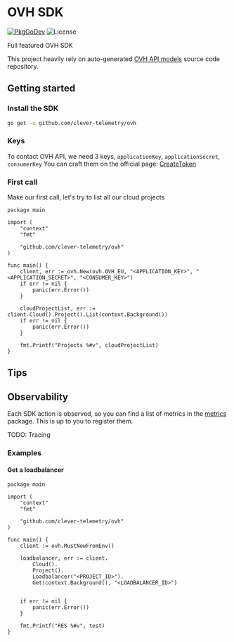 # OVH SDK

[![PkgGoDev](https://pkg.go.dev/badge/github.com/clever-telemetry/ovh)](https://pkg.go.dev/github.com/clever-telemetry/ovh)
![License](https://img.shields.io/github/license/clever-telemetry/ovh?style=flat)

Full featured OVH SDK

This project heavily rely on auto-generated [OVH API models](https://github.com/clever-telemetry/ovh-models) source code repository.

## Getting started

### Install the SDK

```sh
go get -u github.com/clever-telemetry/ovh
```

### Keys

To contact OVH API, we need 3 keys, `applicationKey`, `applicationSecret`, `consumerKey`
You can craft them on the official page: [CreateToken](https://api.ovh.com/createToken/)

### First call

Make our first call, let's try to list all our cloud projects

```golang
package main

import (
	"context"
	"fmt"

	"github.com/clever-telemetry/ovh"
)

func main() {
	client, err := ovh.New(ovh.OVH_EU, "<APPLICATION_KEY>", "<APPLICATION_SECRET>", "<CONSUMER_KEY>")
	if err != nil {
		panic(err.Error())
	}

    cloudProjectList, err := client.Cloud().Project().List(context.Background())
	if err != nil {
		panic(err.Error())
	}

	fmt.Printf("Projects %#v", cloudProjectList)
}

```

## Tips

## Observability
Each SDK action is observed, so you can find a list of metrics in the [metrics](https://github.com/clever-telemetry/ovh/tree/master/metrics) package.
This is up to you to register them.

TODO: Tracing

### Examples

#### Get a loadbalancer

```golang
package main

import (
	"context"
	"fmt"

	"github.com/clever-telemetry/ovh"
)

func main() {
	client := ovh.MustNewFromEnv()

	loadbalancer, err := client.
	    Cloud().
	    Project().
	    Loadbalancer("<PROJECT_ID>").
	    Get(context.Background(), "<LOADBALANCER_ID>")
	

	if err != nil {
		panic(err.Error())
	}

	fmt.Printf("RES %#v", test)
}
```
